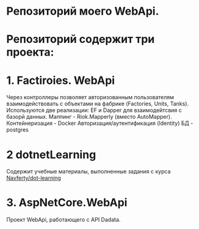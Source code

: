 # Репозиторий моего WebApi.

# Репозиторий содержит три проекта:
# 1. Factiroies. WebApi
Через контроллеры позволяет авторизованным пользователям взаимодействовать с объектами на фабрике (Factories, Units, Tanks).
Используются две реализации: EF и Dapper для взаимодейтсвия с базорй данных. 
Маппинг - Riok.Mapperly (вместо AutoMapper).
Контейнеризация - Docker
Авторизация/аутентификация (Identity) 
БД - postgres

# 2  dotnetLearning
Содержит учебные материалы, выполненные задания с курса  [Navferty/dot-learning]( https://github.com/navferty/dotnet-learning)
# 3. AspNetCore.WebApi 

Проект WebApi, работающего с API Dadata.
